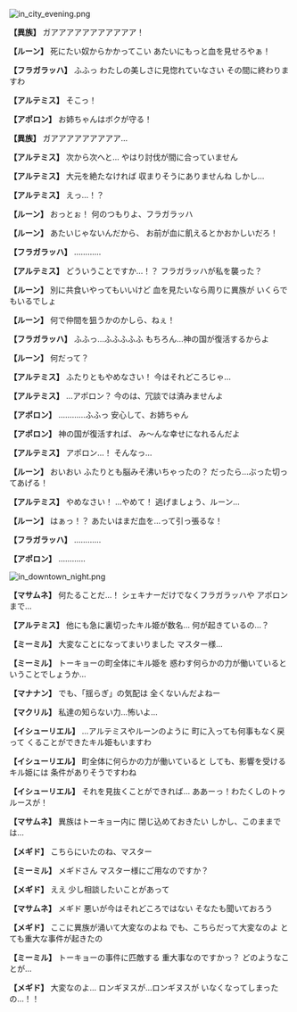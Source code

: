 
![in_city_evening.png](../images/backgrounds/in_city_evening.png)

**【異族】**
ガアアアアアアアアアアア！

**【ルーン】**
死にたい奴からかかってこい
あたいにもっと血を見せろやぁ！

**【フラガラッハ】**
ふふっ
わたしの美しさに見惚れていなさい
その間に終わりますわ

**【アルテミス】**
そこっ！

**【アポロン】**
お姉ちゃんはボクが守る！

**【異族】**
ガアアアアアアアアア…

**【アルテミス】**
次から次へと…
やはり討伐が間に合っていません

**【アルテミス】**
大元を絶たなければ
収まりそうにありませんね
しかし…

**【アルテミス】**
えっ…！？

**【ルーン】**
おっとぉ！
何のつもりよ、フラガラッハ

**【ルーン】**
あたいじゃないんだから、
お前が血に飢えるとかおかしいだろ！

**【フラガラッハ】**
…………

**【アルテミス】**
どういうことですか…！？
フラガラッハが私を襲った？

**【ルーン】**
別に共食いやってもいいけど
血を見たいなら周りに異族が
いくらでもいるでしょ

**【ルーン】**
何で仲間を狙うかのかしら、ねぇ！

**【フラガラッハ】**
ふふっ…ふふふふふ
もちろん…神の国が復活するからよ

**【ルーン】**
何だって？

**【アルテミス】**
ふたりともやめなさい！
今はそれどころじゃ…

**【アルテミス】**
…アポロン？
今のは、冗談では済みませんよ

**【アポロン】**
…………ふふっ
安心して、お姉ちゃん

**【アポロン】**
神の国が復活すれば、
み～んな幸せになれるんだよ

**【アルテミス】**
アポロン…！
そんなっ…

**【ルーン】**
おいおい
ふたりとも脳みそ沸いちゃったの？
だったら…ぶった切ってあげる！

**【アルテミス】**
やめなさい！
…やめて！
逃げましょう、ルーン…

**【ルーン】**
はぁっ！？
あたいはまだ血を…って引っ張るな！

**【フラガラッハ】**
…………

**【アポロン】**
…………

![in_downtown_night.png](../images/backgrounds/in_downtown_night.png)

**【マサムネ】**
何たることだ…！
シェキナーだけでなくフラガラッハや
アポロンまで…

**【アルテミス】**
他にも急に裏切ったキル姫が数名…
何が起きているの…？

**【ミーミル】**
大変なことになってまいりました
マスター様…

**【ミーミル】**
トーキョーの町全体にキル姫を
惑わす何らかの力が働いていると
いうことでしょうか…

**【マナナン】**
でも、「揺らぎ」の気配は
全くないんだよねー

**【マクリル】**
私達の知らない力…怖いよ…

**【イシューリエル】**
…アルテミスやルーンのように
町に入っても何事もなく戻って
くることができたキル姫もいますわ

**【イシューリエル】**
町全体に何らかの力が働いていると
しても、影響を受けるキル姫には
条件がありそうですわね

**【イシューリエル】**
それを見抜くことができれば…
ああーっ！わたくしのトゥルースが！

**【マサムネ】**
異族はトーキョー内に
閉じ込めておきたい
しかし、このままでは…

**【メギド】**
こちらにいたのね、マスター

**【ミーミル】**
メギドさん
マスター様にご用なのですか？

**【メギド】**
ええ
少し相談したいことがあって

**【マサムネ】**
メギド
悪いが今はそれどころではない
そなたも聞いておろう

**【メギド】**
ここに異族が涌いて大変なのよね
でも、こちらだって大変なのよ
とても重大な事件が起きたの

**【ミーミル】**
トーキョーの事件に匹敵する
重大事なのですかっ？
どのようなことが…

**【メギド】**
大変なのよ…
ロンギヌスが…ロンギヌスが
いなくなってしまったの…！！
